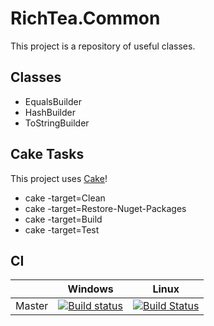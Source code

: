 # RichTea.Common
This project is a repository of useful classes.

## Classes
* EqualsBuilder
* HashBuilder
* ToStringBuilder

## Cake Tasks
This project uses [Cake](https://cakebuild.net)!
* cake -target=Clean
* cake -target=Restore-Nuget-Packages
* cake -target=Build
* cake -target=Test

## CI

|        | Windows | Linux |
| ------ | --------|-------|
| Master | [![Build status](https://ci.appveyor.com/api/projects/status/x9xexmpnqvtebcit/branch/master?svg=true)](https://ci.appveyor.com/project/RichTeaMan/common/branch/master) | [![Build Status](https://travis-ci.org/RichTeaMan/Common.svg?branch=master)](https://travis-ci.org/RichTeaMan/Common) |
